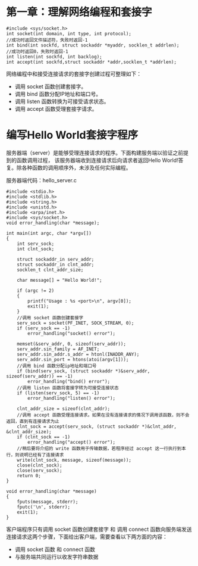 # 第一章：理解网络编程和套接字

    #include <sys/socket.h>
    int socket(int domain, int type, int protocol);
    //成功时返回文件描述符，失败时返回-1
    int bind(int sockfd, struct sockaddr *myaddr, socklen_t addrlen);
    //成功时返回0，失败时返回-1
    int listen(int sockfd, int backlog);
    int accept(int sockfd,struct sockaddr *addr,socklen_t *addrlen);


网络编程中和接受连接请求的套接字创建过程可整理如下：

- 调用 socket 函数创建套接字。
- 调用 bind 函数分配IP地址和端口号。
- 调用 listen 函数转换为可接受请求状态。
- 调用 accept 函数受理套接字请求。

# 编写Hello World套接字程序
服务器端（server）是能够受理连接请求的程序。下面构建服务端以验证之前提到的函数调用过程，
该服务器端收到连接请求后向请求者返回Hello World!答复。除各种函数的调用顺序外，未涉及任何实际编程。

服务器端代码：hello_server.c

    #include <stdio.h>
    #include <stdlib.h>
    #include <string.h>
    #include <unistd.h>
    #include <arpa/inet.h>
    #include <sys/socket.h>
    void error_handling(char *message);
    
    int main(int argc, char *argv[])
    {
        int serv_sock;
        int clnt_sock;
    
        struct sockaddr_in serv_addr;
        struct sockaddr_in clnt_addr;
        socklen_t clnt_addr_size;
    
        char message[] = "Hello World!";
    
        if (argc != 2)
        {
            printf("Usage : %s <port>\n", argv[0]);
            exit(1);
        }
        //调用 socket 函数创建套接字
        serv_sock = socket(PF_INET, SOCK_STREAM, 0);
        if (serv_sock == -1)
            error_handling("socket() error");
    
        memset(&serv_addr, 0, sizeof(serv_addr));
        serv_addr.sin_family = AF_INET;
        serv_addr.sin_addr.s_addr = htonl(INADDR_ANY);
        serv_addr.sin_port = htons(atoi(argv[1]));
        //调用 bind 函数分配ip地址和端口号
        if (bind(serv_sock, (struct sockaddr *)&serv_addr, sizeof(serv_addr)) == -1)
            error_handling("bind() error");
        //调用 listen 函数将套接字转为可接受连接状态
        if (listen(serv_sock, 5) == -1)
            error_handling("listen() error");
    
        clnt_addr_size = sizeof(clnt_addr);
        //调用 accept 函数受理连接请求。如果在没有连接请求的情况下调用该函数，则不会返回，直到有连接请求为止
        clnt_sock = accept(serv_sock, (struct sockaddr *)&clnt_addr, &clnt_addr_size);
        if (clnt_sock == -1)
            error_handling("accept() error");
        //稍后要将介绍的 write 函数用于传输数据，若程序经过 accept 这一行执行到本行，则说明已经有了连接请求
        write(clnt_sock, message, sizeof(message));
        close(clnt_sock);
        close(serv_sock);
        return 0;
    }
    
    void error_handling(char *message)
    {
        fputs(message, stderr);
        fputc('\n', stderr);
        exit(1);
    }

客户端程序只有调用 socket 函数创建套接字 和 调用 connect 函数向服务端发送连接请求这两个步骤，下面给出客户端，需要查看以下两方面的内容：
- 调用 socket 函数 和 connect 函数
- 与服务端共同运行以收发字符串数据
